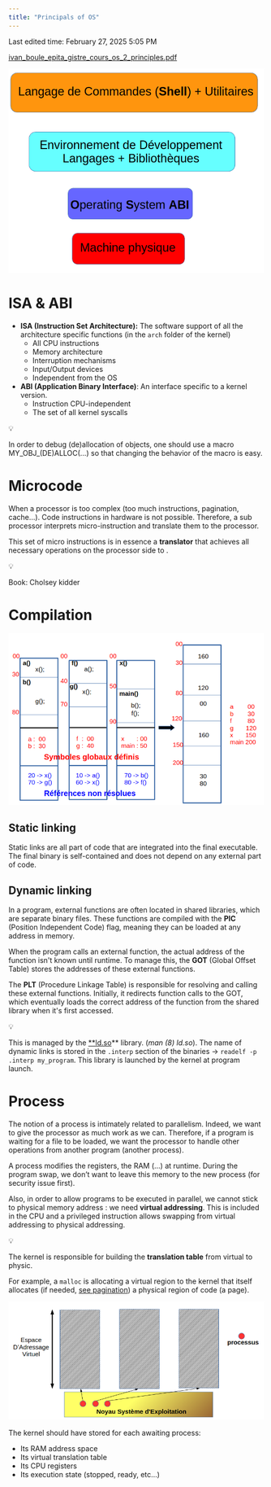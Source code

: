 ```yaml
---
title: "Principals of OS"
---
```

Last edited time: February 27, 2025 5:05 PM

[ivan_boule_epita_gistre_cours_os_2_principles.pdf](Principals%20of%20OS/ivan_boule_epita_gistre_cours_os_2_principles.pdf)

![image.png](Principals%20of%20OS/image.png)

# ISA & ABI

- **ISA (Instruction Set Architecture):** The software support of all the architecture specific functions (in the `arch` folder of the kernel)
    - All CPU instructions
    - Memory architecture
    - Interruption mechanisms
    - Input/Output devices
    - Independent from the OS
- **ABI (Application Binary Interface)**: An interface specific to a kernel version.
    - Instruction CPU-independent
    - The set of all kernel syscalls

<aside>
💡

In order to debug (de)allocation of objects, one should use a macro MY_OBJ_(DE)ALLOC(…) so that changing the behavior of the macro is easy. 

</aside>

# Microcode

When a processor is too complex (too much instructions, pagination, cache…). Code instructions in hardware is not possible. Therefore, a sub processor interprets micro-instruction and translate them to the processor.

This set of micro instructions is in essence a **translator** that achieves all necessary operations on the processor side to .

<aside>
💡

Book: Cholsey kidder

</aside>

# Compilation

![image.png](Principals%20of%20OS/image%201.png)

## Static linking

Static links are all part of code that are integrated into the final executable. The final binary is self-contained and does not depend on any external part of code.

## Dynamic linking

In a program, external functions are often located in shared libraries, which are separate binary files. These functions are compiled with the **PIC** (Position Independent Code) flag, meaning they can be loaded at any address in memory.

When the program calls an external function, the actual address of the function isn't known until runtime. To manage this, the **GOT** (Global Offset Table) stores the addresses of these external functions.

The **PLT** (Procedure Linkage Table) is responsible for resolving and calling these external functions. Initially, it redirects function calls to the GOT, which eventually loads the correct address of the function from the shared library when it's first accessed.

<aside>
💡

This is managed by the [**ld.so](http://ld.so)** library. (*man (8) ld.so*). The name of dynamic links is stored in the `.interp` section of the binaries → `readelf -p .interp my_program`. This library is launched by the kernel at program launch.   

</aside>

# Process

The notion of a process is intimately related to parallelism. Indeed, we want to give the processor as much work as we can. Therefore, if a program is waiting for a file to be loaded, we want the processor to handle other operations from another program (another process).

A process modifies the registers, the RAM (…) at runtime. During the program swap, we don’t want to leave this memory to the new process (for security issue first).

Also, in order to allow programs to be executed in parallel, we cannot stick to physical memory address : we need **virtual addressing**. This is included in the CPU and a privileged instruction allows swapping from virtual addressing to physical addressing.

<aside>
💡

The kernel is responsible for building the **translation table** from virtual to physic.

</aside>

For example, a `malloc` is allocating a virtual region to the kernel that itself allocates (if needed, [see pagination](../../ING1/%5BOS%5D%20Operating%20System/Kernel/RAM%20management/Paging.md)) a physical region of code (a page).  

![image.png](Principals%20of%20OS/image%202.png)

The kernel should have stored for each awaiting process:

- Its RAM address space
- Its virtual translation table
- Its CPU registers
- Its execution state (stopped, ready, etc…)
